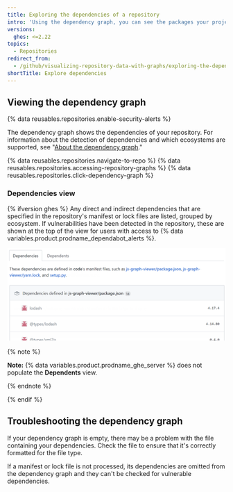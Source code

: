 ```yaml
---
title: Exploring the dependencies of a repository
intro: 'Using the dependency graph, you can see the packages your project depends on{% ifversion fpt %} and the repositories that depend on it{% endif %}. In addition, you can see any vulnerabilities detected in its dependencies.'
versions:
  ghes: <=2.22
topics:
  - Repositories
redirect_from:
  - /github/visualizing-repository-data-with-graphs/exploring-the-dependencies-of-a-repository
shortTitle: Explore dependencies
---
```

<!--See /content/code-security/supply-chain-security/exploring-the-dependencies-of-a-repository for the latest version of this article -->

## Viewing the dependency graph

{% data reusables.repositories.enable-security-alerts %}

The dependency graph shows the dependencies of your repository. For information about the detection of dependencies and which ecosystems are supported, see "[About the dependency graph](/github/visualizing-repository-data-with-graphs/about-the-dependency-graph)."

{% data reusables.repositories.navigate-to-repo %}
{% data reusables.repositories.accessing-repository-graphs %}
{% data reusables.repositories.click-dependency-graph %}

### Dependencies view

{% ifversion ghes %}
Any direct and indirect dependencies that are specified in the repository's manifest or lock files are listed, grouped by ecosystem. If vulnerabilities have been detected in the repository, these are shown at the top of the view for users with access to {% data variables.product.prodname_dependabot_alerts %}.

![Dependencies graph](/assets/images/help/graphs/dependencies_graph_server.png)

{% note %}

**Note:** {% data variables.product.prodname_ghe_server %} does not populate the **Dependents** view.

{% endnote %}

{% endif %}


## Troubleshooting the dependency graph

If your dependency graph is empty, there may be a problem with the file containing your dependencies. Check the file to ensure that it's correctly formatted for the file type.

If a manifest or lock file is not processed, its dependencies are omitted from the dependency graph and they can't be checked for vulnerable dependencies.

